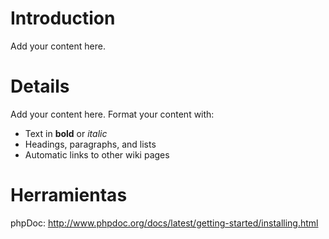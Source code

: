 # Introduction #

Add your content here.


# Details #

Add your content here.  Format your content with:
  * Text in **bold** or _italic_
  * Headings, paragraphs, and lists
  * Automatic links to other wiki pages


# Herramientas #

phpDoc: http://www.phpdoc.org/docs/latest/getting-started/installing.html